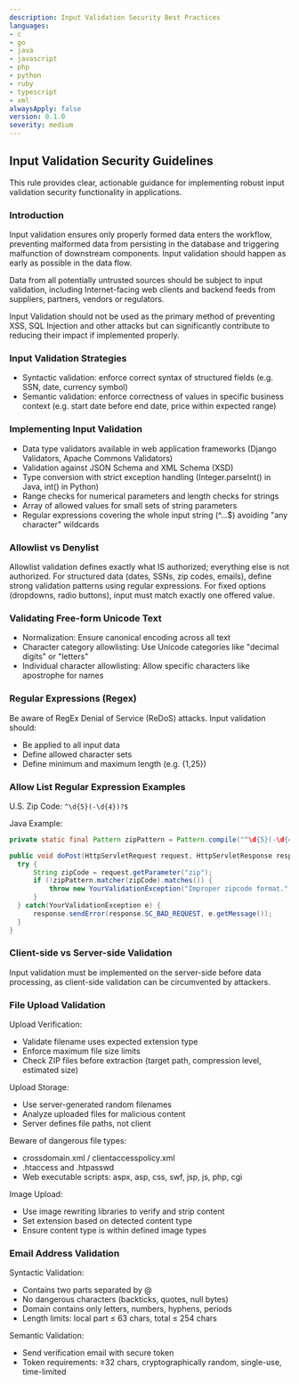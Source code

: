 ```yaml
---
description: Input Validation Security Best Practices
languages:
- c
- go
- java
- javascript
- php
- python
- ruby
- typescript
- xml
alwaysApply: false
version: 0.1.0
severity: medium
---
```


## Input Validation Security Guidelines

This rule provides clear, actionable guidance for implementing robust input validation security functionality in applications.

### Introduction

Input validation ensures only properly formed data enters the workflow, preventing malformed data from persisting in the database and triggering malfunction of downstream components. Input validation should happen as early as possible in the data flow.

Data from all potentially untrusted sources should be subject to input validation, including Internet-facing web clients and backend feeds from suppliers, partners, vendors or regulators.

Input Validation should not be used as the primary method of preventing XSS, SQL Injection and other attacks but can significantly contribute to reducing their impact if implemented properly.

### Input Validation Strategies

- Syntactic validation: enforce correct syntax of structured fields (e.g. SSN, date, currency symbol)
- Semantic validation: enforce correctness of values in specific business context (e.g. start date before end date, price within expected range)

### Implementing Input Validation

- Data type validators available in web application frameworks (Django Validators, Apache Commons Validators)
- Validation against JSON Schema and XML Schema (XSD)
- Type conversion with strict exception handling (Integer.parseInt() in Java, int() in Python)
- Range checks for numerical parameters and length checks for strings
- Array of allowed values for small sets of string parameters
- Regular expressions covering the whole input string (^...$) avoiding "any character" wildcards

### Allowlist vs Denylist

Allowlist validation defines exactly what IS authorized; everything else is not authorized. For structured data (dates, SSNs, zip codes, emails), define strong validation patterns using regular expressions. For fixed options (dropdowns, radio buttons), input must match exactly one offered value.

### Validating Free-form Unicode Text

- Normalization: Ensure canonical encoding across all text
- Character category allowlisting: Use Unicode categories like "decimal digits" or "letters"
- Individual character allowlisting: Allow specific characters like apostrophe for names

### Regular Expressions (Regex)

Be aware of RegEx Denial of Service (ReDoS) attacks. Input validation should:
- Be applied to all input data
- Define allowed character sets
- Define minimum and maximum length (e.g. {1,25})

### Allow List Regular Expression Examples

U.S. Zip Code: `^\d{5}(-\d{4})?$`

Java Example:
```java
private static final Pattern zipPattern = Pattern.compile("^\d{5}(-\d{4})?$");

public void doPost(HttpServletRequest request, HttpServletResponse response) {
  try {
      String zipCode = request.getParameter("zip");
      if (!zipPattern.matcher(zipCode).matches()) {
          throw new YourValidationException("Improper zipcode format.");
      }
  } catch(YourValidationException e) {
      response.sendError(response.SC_BAD_REQUEST, e.getMessage());
  }
}
```

### Client-side vs Server-side Validation

Input validation must be implemented on the server-side before data processing, as client-side validation can be circumvented by attackers.

### File Upload Validation

Upload Verification:
- Validate filename uses expected extension type
- Enforce maximum file size limits
- Check ZIP files before extraction (target path, compression level, estimated size)

Upload Storage:
- Use server-generated random filenames
- Analyze uploaded files for malicious content
- Server defines file paths, not client

Beware of dangerous file types:
- crossdomain.xml / clientaccesspolicy.xml
- .htaccess and .htpasswd
- Web executable scripts: aspx, asp, css, swf, jsp, js, php, cgi

Image Upload:
- Use image rewriting libraries to verify and strip content
- Set extension based on detected content type
- Ensure content type is within defined image types

### Email Address Validation

Syntactic Validation:
- Contains two parts separated by @
- No dangerous characters (backticks, quotes, null bytes)
- Domain contains only letters, numbers, hyphens, periods
- Length limits: local part ≤ 63 chars, total ≤ 254 chars

Semantic Validation:
- Send verification email with secure token
- Token requirements: ≥32 chars, cryptographically random, single-use, time-limited